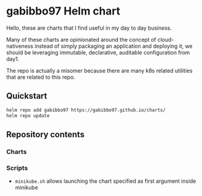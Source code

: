 # gabibbo97 Helm chart

Hello, these are charts that I find useful in my day to day business.

Many of these charts are opinionated around the concept of cloud-nativeness instead of simply packaging an application and deploying it, we should be leveraging immutable,  declarative, auditable configuration from day1.

The repo is actually a misomer because there are many k8s related utilities that are related to this repo.

## Quickstart

```bash
helm repo add gabibbo97 https://gabibbo97.github.io/charts/
helm repo update
```

## Repository contents

### Charts

### Scripts

* `minikube.sh` allows launching the chart specified as first argument inside minikube
